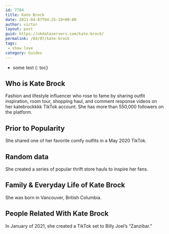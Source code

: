 ```yaml
---
id: 7784
title: Kate Brock
date: 2021-04-07T04:25:19+00:00
author: victor
layout: post
guid: https://ukdataservers.com/kate-brock/
permalink: /04/07/kate-brock
tags:
 - show love
category: Guides
---
```


* some text
{: toc}


## Who is Kate Brock



Fashion and lifestyle influencer who rose to fame by sharing outfit inspiration, room tour, shopping haul, and comment response videos on her katebrockkkk TikTok account. She has more than 550,000 followers on the platform.

                
                
                
## Prior to Popularity



She shared one of her favorite comfy outfits in a May 2020 TikTok.

                
                
                
## Random data



She created a series of popular thrift store hauls to inspire her fans. 

                
                
                
## Family & Everyday Life of Kate Brock



She was born in Vancouver, British Columbia. 

                
                
                
## People Related With Kate Brock



In January of 2021, she created a TikTok set to Billy Joel&#8217;s &#8220;Zanzibar.&#8221;

                
              
            
          
          
          